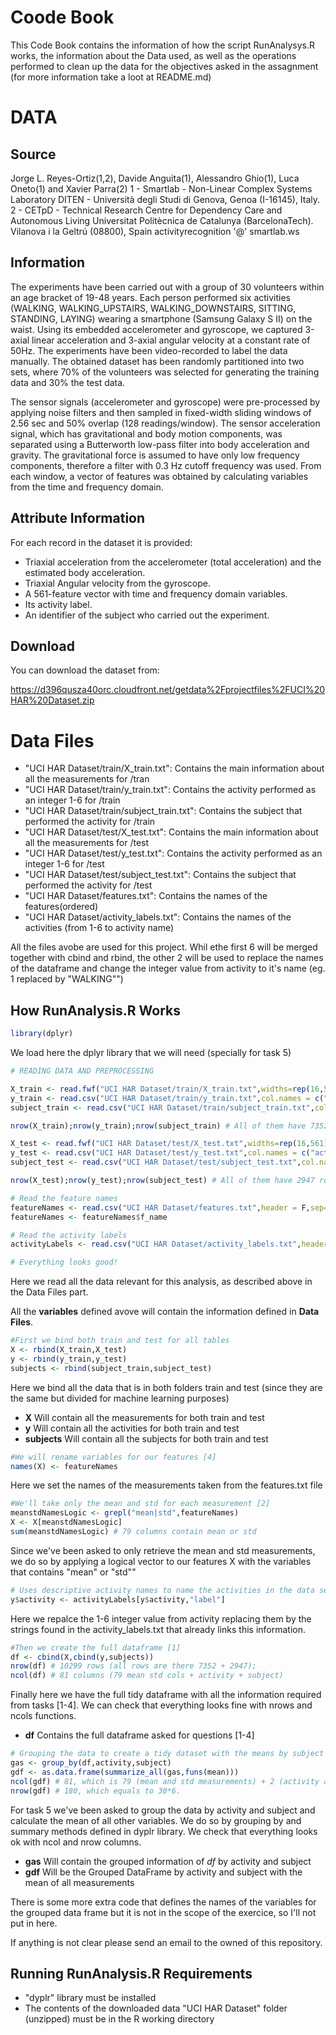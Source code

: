 # Coode Book

This Code Book contains the information of how the script RunAnalysys.R works, the information about the Data used, as well as the operations performed to clean up the data for the objectives asked in the assagnment (for more information take a loot at README.md)

# DATA

## Source

Jorge L. Reyes-Ortiz(1,2), Davide Anguita(1), Alessandro Ghio(1), Luca Oneto(1) and Xavier Parra(2)
1 - Smartlab - Non-Linear Complex Systems Laboratory
DITEN - Università degli Studi di Genova, Genoa (I-16145), Italy. 
2 - CETpD - Technical Research Centre for Dependency Care and Autonomous Living
Universitat Politècnica de Catalunya (BarcelonaTech). Vilanova i la Geltrú (08800), Spain
activityrecognition '@' smartlab.ws

## Information

The experiments have been carried out with a group of 30 volunteers within an age bracket of 19-48 years. Each person performed six activities (WALKING, WALKING_UPSTAIRS, WALKING_DOWNSTAIRS, SITTING, STANDING, LAYING) wearing a smartphone (Samsung Galaxy S II) on the waist. Using its embedded accelerometer and gyroscope, we captured 3-axial linear acceleration and 3-axial angular velocity at a constant rate of 50Hz. The experiments have been video-recorded to label the data manually. The obtained dataset has been randomly partitioned into two sets, where 70% of the volunteers was selected for generating the training data and 30% the test data. 

The sensor signals (accelerometer and gyroscope) were pre-processed by applying noise filters and then sampled in fixed-width sliding windows of 2.56 sec and 50% overlap (128 readings/window). The sensor acceleration signal, which has gravitational and body motion components, was separated using a Butterworth low-pass filter into body acceleration and gravity. The gravitational force is assumed to have only low frequency components, therefore a filter with 0.3 Hz cutoff frequency was used. From each window, a vector of features was obtained by calculating variables from the time and frequency domain.

## Attribute Information

For each record in the dataset it is provided: 
- Triaxial acceleration from the accelerometer (total acceleration) and the estimated body acceleration. 
- Triaxial Angular velocity from the gyroscope. 
- A 561-feature vector with time and frequency domain variables. 
- Its activity label. 
- An identifier of the subject who carried out the experiment.

## Download

You can download the dataset from:

https://d396qusza40orc.cloudfront.net/getdata%2Fprojectfiles%2FUCI%20HAR%20Dataset.zip

# Data Files

- "UCI HAR Dataset/train/X_train.txt": Contains the main information about all the measurements for /tran
- "UCI HAR Dataset/train/y_train.txt": Contains the activity performed as an integer 1-6 for /train
- "UCI HAR Dataset/train/subject_train.txt": Contains the subject that performed the activity for /train
- "UCI HAR Dataset/test/X_test.txt": Contains the main information about all the measurements for /test
- "UCI HAR Dataset/test/y_test.txt": Contains the activity performed as an integer 1-6 for /test
- "UCI HAR Dataset/test/subject_test.txt": Contains the subject that performed the activity for /test
- "UCI HAR Dataset/features.txt": Contains the names of the features(ordered)
- "UCI HAR Dataset/activity_labels.txt": Contains the names of the activities (from 1-6 to activity name)

All the files avobe are used for this project. Whil ethe first 6 will be merged together with cbind and rbind, the other 2 will be used to replace the names of the dataframe and change the integer value from activity to it's name (eg. 1 replaced by "WALKING"")

## How RunAnalysis.R Works

```R
library(dplyr)
```

We load here the dplyr library that we will need (specially for task 5)

```R
# READING DATA AND PREPROCESSING

X_train <- read.fwf("UCI HAR Dataset/train/X_train.txt",widths=rep(16,561))
y_train <- read.csv("UCI HAR Dataset/train/y_train.txt",col.names = c("activity"),header = F)
subject_train <- read.csv("UCI HAR Dataset/train/subject_train.txt",col.names = c("subject"),header = F)

nrow(X_train);nrow(y_train);nrow(subject_train) # All of them have 7352 rows

X_test <- read.fwf("UCI HAR Dataset/test/X_test.txt",widths=rep(16,561))
y_test <- read.csv("UCI HAR Dataset/test/y_test.txt",col.names = c("activity"),header = F)
subject_test <- read.csv("UCI HAR Dataset/test/subject_test.txt",col.names = c("subject"),header = F)

nrow(X_test);nrow(y_test);nrow(subject_test) # All of them have 2947 rows

# Read the feature names
featureNames <- read.csv("UCI HAR Dataset/features.txt",header = F,sep=" ",col.names = c("id","f_name"),stringsAsFactors = F)
featureNames <- featureNames$f_name

# Read the activity labels
activityLabels <- read.csv("UCI HAR Dataset/activity_labels.txt",header = F,sep=" ",col.names = c("id","label"))

# Everything looks good!
```

Here we read all the data relevant for this analysis, as described above in the Data Files part.

All the **variables** defined avove will contain the information defined in **Data Files**.

```R
#First we bind both train and test for all tables
X <- rbind(X_train,X_test)
y <- rbind(y_train,y_test)
subjects <- rbind(subject_train,subject_test)
```

Here we bind all the data that is in both folders train and test (since they are the same but divided for machine learning purposes)

* **X** Will contain all the measurements for both train and test
* **y** Will contain all the activities for both train and test
* **subjects** Will contain all the subjects for both train and test

```R
#We will rename variables for our features [4]
names(X) <- featureNames
```

Here we set the names of the measurements taken from the features.txt file

```R
#We'll take only the mean and std for each measurement [2]
meanstdNamesLogic <- grepl("mean|std",featureNames)
X <- X[meanstdNamesLogic]
sum(meanstdNamesLogic) # 79 columns contain mean or std
```

Since we've been asked to only retrieve the mean and std measurements, we do so by applying a logical vector to our features X with the variables that contains "mean" or "std""

```R
# Uses descriptive activity names to name the activities in the data set [3]
y$activity <- activityLabels[y$activity,"label"]
```

Here we repalce the 1-6 integer value from activity replacing them by the strings found in the activity_labels.txt that already links this information.

```R
#Then we create the full dataframe [1]
df <- cbind(X,cbind(y,subjects))
nrow(df) # 10299 rows (all rows are there 7352 + 2947); 
ncol(df) # 81 columns (79 mean std cols + activity + subject)
```

Finally here we have the full tidy dataframe with all the information required from tasks [1-4]. We can check that everything looks fine with nrows and ncols functions.

* **df** Contains the full dataframe asked for questions [1-4]

```R
# Grouping the data to create a tidy dataset with the means by subject and activity [5]
gas <- group_by(df,activity,subject)
gdf <- as.data.frame(summarize_all(gas,funs(mean)))
ncol(gdf) # 81, which is 79 (mean and std measurements) + 2 (activity and subject)
nrow(gdf) # 180, which equals to 30*6.
```

For task 5 we've been asked to group the data by activity and subject and calculate the mean of all other variables. We do so by grouping by and summary methods defined in dyplr library. We check that everything looks ok with ncol and nrow columns.

* **gas** Will contain the grouped information of *df* by activity and subject
* **gdf** Will be the Grouped DataFrame by activity and subject with the mean of all measurements

There is some more extra code that defines the names of the variables for the grouped data frame but it is not in the scope of the exercice, so I'll not put in here.

If anything is not clear please send an email to the owned of this repository.

## Running RunAnalysis.R Requirements

- "dyplr" library must be installed
- The contents of the downloaded data "UCI HAR Dataset" folder (unzipped) must be in the R working directory

